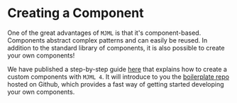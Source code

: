 # Creating a Component

One of the great advantages of `MJML` is that it's component-based. Components abstract complex patterns and can easily be reused. In addition to the standard library of components, it is also possible to create your own components!

We have published a step-by-step guide [here](https://medium.com/mjml-making-responsive-email-easy/tutorial-creating-your-own-component-with-mjml-4-1c0e84e97b36) that explains how to create a custom components with `MJML 4`. It will introduce to you the [boilerplate repo](https://github.com/mjmlio/mjml-component-boilerplate) hosted on Github, which provides a fast way of getting started developing your own components.
